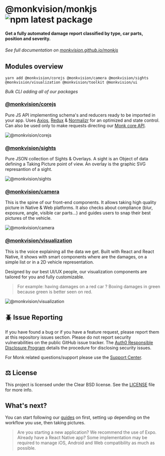 # @monkvision/monkjs ![npm latest package](https://img.shields.io/npm/v/@monkvision/camera/latest.svg)

**Get a fully automated damage report classified by type, car parts, position and severity.**

###### See full documentation on [monkvision.github.io/monkjs](https://monkvision.github.io/monkjs)

## Modules overview

```yarn
yarn add @monkvision/corejs @monkvision/camera @monkvision/sights @monkvision/visualization @monkvision/toolkit @monkvision/ui
```
_Bulk CLI adding all of our packages_

### [@monkvision/corejs](https://monkvision.github.io/monkjs/docs/js/api/inspections)
Pure JS API implementing schema's and reducers ready to be imported in your app.
Uses [Axios](https://axios-http.com/docs/res_schema), [Redux](https://redux-toolkit.js.org/api/createEntityAdapter#selector-functions)
& [Normalizr](https://github.com/paularmstrong/normalizr/blob/master/docs/api.md#denormalizeinput-schema-entities)
for an optimized and state control.
Can also be used only to make requests directing our
[Monk core API](https://api.monk.ai/v1/apidocs/).

![@monkvision/corejs](https://github.com/monkvision/monkjs/actions/workflows/corejs-analyze.yml/badge.svg)

### [@monkvision/sights](https://monkvision.github.io/monkjs/sights)
Pure JSON collection of Sights & Overlays. A sight is an Object of data defining a Taking Picture point of view. An overlay is the graphic SVG represantion of a sight.

![@monkvision/sights](https://github.com/monkvision/monkjs/actions/workflows/sights-analyze.yml/badge.svg)

### [@monkvision/camera](https://monkvision.github.io/monkjs/docs/js/api/components/capture)
This is the spine of our front-end components.
It allows taking high quality picture in Native & Web platforms.
It also checks about compliance (blur, exposure, angle, visible car parts...)
and guides users to snap their best pictures of the vehicle.

![@monkvision/camera](https://github.com/monkvision/monkjs/actions/workflows/camera-analyze.yml/badge.svg)

### [@monkvision/visualization](https://monkvision.github.io/monkjs/docs/js/api/components/damage-highlight)
This is the voice explaining all the data we get.
Built with React and React Native,
it shows with smart components where are the damages,
on a simple list or in a 2D vehicle representation.

Designed by our best UI/UX people, our visualization components are tailored for you and fully customizable.

> For example: having damages on a red car ? Boxing damages in green because green is better seen on red.

![@monkvision/visualization](https://github.com/monkvision/monkjs/actions/workflows/visualization-analyze.yml/badge.svg)

## 🪲 Issue Reporting

If you have found a bug or if you have a feature request, please report them at this repository issues section. Please do not report security vulnerabilities on the public GitHub issue tracker. The [Auth0 Responsible Disclosure Program](https://auth0.com/whitehat) details the procedure for disclosing security issues.

For Monk related questions/support please use the [Support Center](https://support.monkvision.ai).

## ⚖️ License

This project is licensed under the Clear BSD license. See the [LICENSE](LICENSE) file for more info.


## What's next?

You can start following our [guides](https://monkvision.github.io/monkjs/docs/js/guides/setting-up) on first, setting up depending on the workflow you use, then taking pictures.

> Are you starting a new application? We recommend the use of Expo.
> Already have a React Native app? Some implementation may be required
> to manage iOS, Android and Web compatibility as much as possible.
